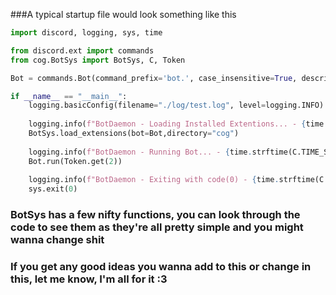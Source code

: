 ###A typical startup file would look something like this

```py
import discord, logging, sys, time

from discord.ext import commands
from cog.BotSys import BotSys, C, Token

Bot = commands.Bot(command_prefix='bot.', case_insensitive=True, description="Penis")

if __name__ == "__main__":
    logging.basicConfig(filename="./log/test.log", level=logging.INFO)
    
    logging.info(f"BotDaemon - Loading Installed Extentions... - {time.strftime(C.TIME_STR, time.localtime(time.time()))}")
    BotSys.load_extensions(bot=Bot,directory="cog")
    
    logging.info(f"BotDaemon - Running Bot... - {time.strftime(C.TIME_STR, time.localtime(time.time()))}")
    Bot.run(Token.get(2))
    
    logging.info(f"BotDaemon - Exiting with code(0) - {time.strftime(C.TIME_STR, time.localtime(time.time()))}")
    sys.exit(0) 
```

### BotSys has a few nifty functions, you can look through the code to see them as they're all pretty simple and you might wanna change shit
### If you get any good ideas you wanna add to this or change in this, let me know, I'm all for it :3
